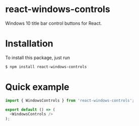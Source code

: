 # react-windows-controls
Windows 10 title bar control buttons for React.

# Installation

To install this package, just run

```bash
$ npm install react-windows-controls
```

# Quick example

```typescript
import { WindowsControls } from 'react-windows-controls';

export default () => (
  <WindowsControls />
);
```
